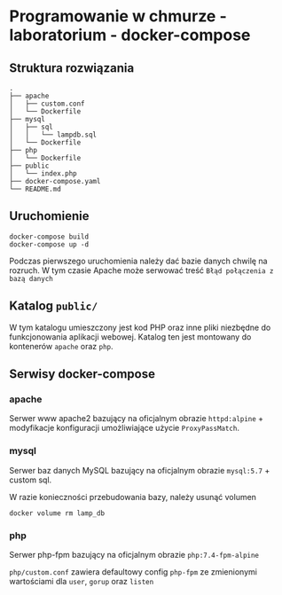 # Programowanie w chmurze - laboratorium - docker-compose

## Struktura rozwiązania

```
.
├── apache
│   ├── custom.conf
│   └── Dockerfile
├── mysql
│   ├── sql
│   │   └── lampdb.sql
│   └── Dockerfile
├── php
│   └── Dockerfile
├── public
│   └── index.php
├── docker-compose.yaml
└── README.md
```

## Uruchomienie

```shell
docker-compose build
docker-compose up -d
```

Podczas pierwszego uruchomienia należy dać bazie danych chwilę na rozruch. W tym czasie Apache może serwować treść `Błąd połączenia z bazą danych`

## Katalog `public/`

W tym katalogu umieszczony jest kod PHP oraz inne pliki niezbędne do funkcjonowania aplikacji webowej. Katalog ten jest montowany do kontenerów `apache` oraz `php`.

## Serwisy docker-compose

### apache

Serwer www apache2 bazujący na oficjalnym obrazie `httpd:alpine` + modyfikacje konfiguracji umożliwiające użycie `ProxyPassMatch`.

### mysql

Serwer baz danych MySQL bazujący na oficjalnym obrazie `mysql:5.7` + custom sql.

W razie konieczności przebudowania bazy, należy usunąć volumen

```shell
docker volume rm lamp_db
```

### php

Serwer php-fpm bazujący na oficjalnym obrazie `php:7.4-fpm-alpine`

`php/custom.conf` zawiera defaultowy config `php-fpm` ze zmienionymi wartościami dla `user`, `gorup` oraz `listen`

